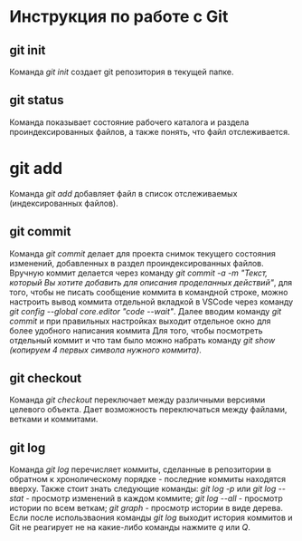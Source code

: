 # Инструкция по работе с Git

## git init

Команда *git init* создает git репозитория в текущей папке.

## git status

Команда показывает состояние рабочего каталога и раздела проиндексированных файлов, а также понять, что файл отслеживается.

# git add

Команда *git add* добавляет файл в список отслеживаемых (индексированных файлов).

## git commit

Команда *git commit* делает для проекта снимок текущего состояния изменений, добавленных в раздел проиндексированных файлов. Вручную коммит делается через команду *git commit -a -m "Текст, который Вы хотите добавить для описания проделанных действий"*, для того, чтобы не писать сообщение коммита в командной строке, можно настроить вывод коммита отдельной вкладкой в VSCode через команду *git config --global core.editor "code --wait"*. Далее вводим команду *git commit* и при правильных настройках выходит отдельное окно для более удобного написания коммита
Для того, чтобы посмотреть отдельный коммит и что там было можно набрать команду *git show (копируем 4 первых символа нужного коммита)*.

## git checkout

Команда *git checkout* переключает между различными версиями целевого объекта. Дает возможность переключаться между файлами, ветками и коммитами.

## git log

Команда *git log* перечисляет коммиты, сделанные в репозитории в обратном к хронолическому порядке - последние коммиты находятся вверху. 
Также стоит знать следующие команды:
 *git log -p* или *git log --stat* - просмотр изменений в каждом коммите;
 *git log --all* - просмотр истории по всем веткам;
 *git graph* - просмотр истории в виде дерева.
 Если после использваония команды *git log* выходит история коммитов и Git не реагирует не на какие-либо команды нажмите *q* или *Q*.